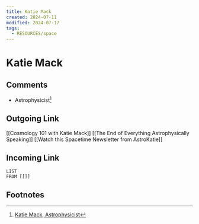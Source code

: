 ```yaml
---
title: Katie Mack
created: 2024-07-11
modified: 2024-07-17
tags:
  - RESOURCES/space
---
```

# Katie Mack
## Comments
- Astrophysicist[^1]
## Outgoing Link
[[Cosmology 101 with Katie Mack]]
[[The End of Everything Astrophysically Speaking]]
[[Watch this Spacetime Newsletter from AstroKatie]]
## Incoming Link
```dataview
LIST
FROM [[]]
```
## Footnotes

[^1]: [Katie Mack, Astrophysicist](https://www.astrokatie.com/)
